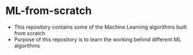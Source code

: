 # ML-from-scratch

- This repository contains some of the Machine Learning algorithms built from scratch
- Purpose of this repository is to learn the working behind different ML algorithms
